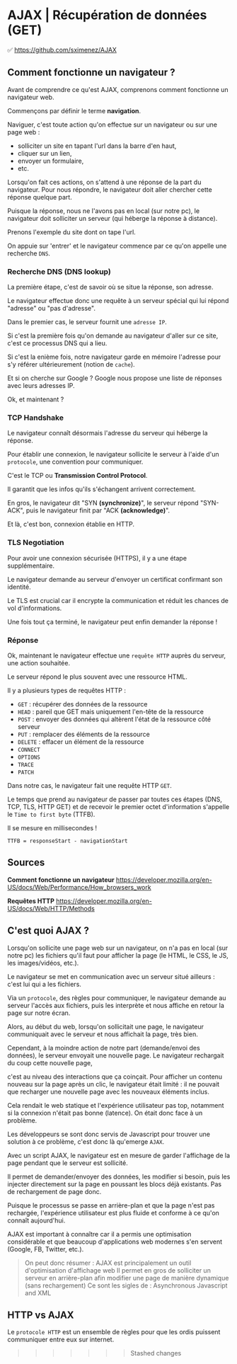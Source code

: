 # AJAX | Récupération de données (GET)

✅ https://github.com/sximenez/AJAX

## Comment fonctionne un navigateur ?

Avant de comprendre ce qu'est AJAX, comprenons comment fonctionne un navigateur web.

Commençons par définir le terme __navigation__.

Naviguer, c'est toute action qu'on effectue sur un navigateur ou sur une page web : 

- solliciter un site en tapant l'url dans la barre d'en haut,
- cliquer sur un lien,
- envoyer un formulaire, 
- etc.

Lorsqu'on fait ces actions, on s'attend à une réponse de la part du navigateur. Pour nous répondre, le navigateur doit aller chercher cette réponse quelque part. 

Puisque la réponse, nous ne l'avons pas en local (sur notre pc), le navigateur doit solliciter un serveur (qui héberge la réponse à distance).

Prenons l'exemple du site dont on tape l'url.

On appuie sur 'entrer' et le navigateur commence par ce qu'on appelle une recherche ```DNS```.

### Recherche DNS (DNS lookup)

La première étape, c'est de savoir où se situe la réponse, son adresse.

Le navigateur effectue donc une requête à un serveur spécial qui lui répond "adresse" ou "pas d'adresse".

Dans le premier cas, le serveur fournit une ```adresse IP```.

Si c'est la première fois qu'on demande au navigateur d'aller sur ce site, c'est ce processus DNS qui a lieu.

Si c'est la enième fois, notre navigateur garde en mémoire l'adresse pour s'y référer ultérieurement (notion de ```cache```).

Et si on cherche sur Google ? Google nous propose une liste de réponses avec leurs adresses IP.

Ok, et maintenant ?

### TCP Handshake

Le navigateur connaît désormais l'adresse du serveur qui héberge la réponse.

Pour établir une connexion, le navigateur sollicite le serveur à l'aide d'un ```protocole```, une convention pour communiquer.

C'est le TCP ou __Transmission Control Protocol__.

Il garantit que les infos qu'ils s'échangent arrivent correctement.

En gros, le navigateur dit "SYN __(synchronize)__", le serveur répond "SYN-ACK", puis le navigateur finit par "ACK __(acknowledge)__".

Et là, c'est bon, connexion établie en HTTP.

### TLS Negotiation

Pour avoir une connexion sécurisée (HTTPS), il y a une étape supplémentaire.

Le navigateur demande au serveur d'envoyer un certificat confirmant son identité.

Le TLS est crucial car il encrypte la communication et réduit les chances de vol d'informations.

Une fois tout ça terminé, le navigateur peut enfin demander la réponse !

### Réponse

Ok, maintenant le navigateur effectue une ```requête HTTP``` auprès du serveur, une action souhaitée.

Le serveur répond le plus souvent avec une ressource HTML.

Il y a plusieurs types de requêtes HTTP :

- ```GET``` : récupérer des données de la ressource
- ```HEAD``` : pareil que GET mais uniquement l'en-tête de la ressource
- ```POST``` : envoyer des données qui altèrent l'état de la ressource côté serveur
- ```PUT``` : remplacer des éléments de la ressource
- ```DELETE``` : effacer un élément de la ressource
- ```CONNECT```
- ```OPTIONS```
- ```TRACE```
- ```PATCH```

Dans notre cas, le navigateur fait une requête HTTP ```GET```.

Le temps que prend au navigateur de passer par toutes ces étapes (DNS, TCP, TLS, HTTP GET) et de recevoir le premier octet d'information s'appelle le ```Time to first byte``` (TTFB).

Il se mesure en millisecondes !

```TTFB = responseStart - navigationStart```



## Sources
**Comment fonctionne un navigateur**
https://developer.mozilla.org/en-US/docs/Web/Performance/How_browsers_work

**Requêtes HTTP**
https://developer.mozilla.org/en-US/docs/Web/HTTP/Methods




## C'est quoi AJAX ?

Lorsqu'on sollicite une page web sur un navigateur, on n'a pas en local (sur notre pc) les fichiers qu'il faut pour afficher la page (le HTML, le CSS, le JS, les images/vidéos, etc.).

Le navigateur se met en communication avec un serveur situé ailleurs : c'est lui qui a les fichiers.

Via un ```protocole```, des règles pour communiquer, le navigateur demande au serveur l'accès aux fichiers, puis les interprète et nous affiche en retour la page sur notre écran.

Alors, au début du web, lorsqu'on sollicitait une page, le navigateur communiquait avec le serveur et nous affichait la page, très bien.

Cependant, à la moindre action de notre part (demande/envoi des données), le serveur envoyait une nouvelle page. Le navigateur rechargait du coup cette nouvelle page, 


c'est au niveau des interactions que ça coinçait. Pour afficher un contenu nouveau sur la page après un clic, le navigateur était limité : il ne pouvait que recharger une nouvelle page avec les nouveaux éléments inclus.

Cela rendait le web statique et l'expérience utilisateur pas top, notamment si la connexion n'était pas bonne (latence). On était donc face à un problème.

Les développeurs se sont donc servis de Javascript pour trouver une solution à ce problème, c'est donc là qu'emerge ```AJAX```.

Avec un script AJAX, le navigateur est en mesure de garder l'affichage de la page pendant que le serveur est sollicité.

Il permet de demander/envoyer des données, les modifier si besoin, puis les injecter directement sur la page en poussant les blocs déjà existants. Pas de rechargement de page donc.

Puisque le processus se passe en arrière-plan et que la page n'est pas rechargée, l'expérience utilisateur est plus fluide et conforme à ce qu'on connaît aujourd'hui.

AJAX est important à connaître car il a permis une optimisation considérable et que beaucoup d'applications web modernes s'en servent (Google, FB, Twitter, etc.). 

> On peut donc résumer :
> AJAX est principalement un outil d'optimisation d'affichage web
> Il permet en gros de solliciter un serveur en arrière-plan afin modifier une page de manière dynamique (sans rechargement)
> Ce sont les sigles de : Asynchronous Javascript and XML

## HTTP vs AJAX

Le ```protocole HTTP``` est un ensemble de règles pour que les ordis puissent communiquer entre eux sur internet.
>>>>>>> Stashed changes
